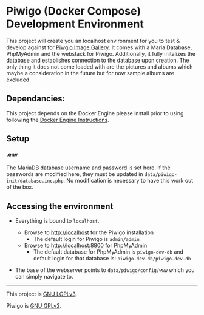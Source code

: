 # Piwigo (Docker Compose) Development Environment
This project will create you an localhost environment for you to test & develop against for [Piwgio Image Gallery](https://piwigo.org/). It comes with a Maria Database, PhpMyAdmin and the webstack for Piwigo. Additionally, it fully initalizes the database and establishes connection to the database upon creation. The only thing it does not come loaded with are the pictures and albums which maybe a consideration in the future but for now sample albums are excluded.


## Dependancies:

This project depends on the Docker Engine please install prior to using following the [Docker Engine Instructions](https://docs.docker.com/engine/install/).


## Setup


#### .env
The MariaDB database username and password is set here. If the passwords are modified here, they must be updated in `data/piwigo-init/database.inc.php`. No modification is necessary to have this work out of the box.

## Accessing the environment

* Everything is bound to `localhost`. 
    * Browse to [http://localhost](http://localhost) for the Piwigo installation
        * The default login for Piwigo is `admin/admin`
    * Browse to [http://localhost:8800](http://localhost:8800) for PhpMyAdmin
        * The default database for PhpMyAdmin is `piwigo-dev-db` and default login for that database is: `piwigo-dev-db/piwigo-dev-db`
        
* The base of the webserver points to `data/piwigo/config/www` which you can simply navigate to.

***

This project is [GNU LGPLv3](LICENSE).

Piwigo is [GNU GPLv2](https://github.com/Piwigo/Piwigo/blob/master/LICENSE.txt).
